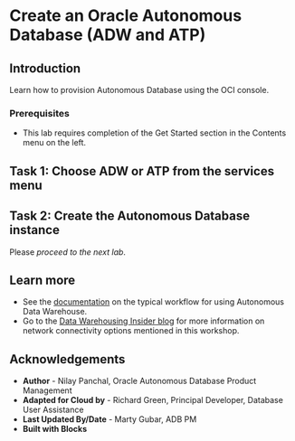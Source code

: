 # Create an Oracle Autonomous Database (ADW and ATP)

## Introduction

Learn how to provision Autonomous Database using the OCI console.

### Prerequisites

-   This lab requires completion of the Get Started section in the Contents menu on the left.


## Task 1: Choose ADW or ATP from the services menu
[](include:goto-service-body.md)

## Task 2: Create the Autonomous Database instance
[](include:provision-console-body.md)

Please *proceed to the next lab*.

## Learn more

- See the [documentation](https://docs.oracle.com/en/cloud/paas/autonomous-data-warehouse-cloud/user/autonomous-workflow.html#GUID-5780368D-6D40-475C-8DEB-DBA14BA675C3) on the typical workflow for using Autonomous Data Warehouse.
- Go to the [Data Warehousing Insider blog](https://blogs.oracle.com/datawarehousing/) for more information on network connectivity options mentioned in this workshop.

## Acknowledgements

- **Author** - Nilay Panchal, Oracle Autonomous Database Product Management
- **Adapted for Cloud by** - Richard Green, Principal Developer, Database User Assistance
- **Last Updated By/Date** - Marty Gubar, ADB PM
- **Built with Blocks**
